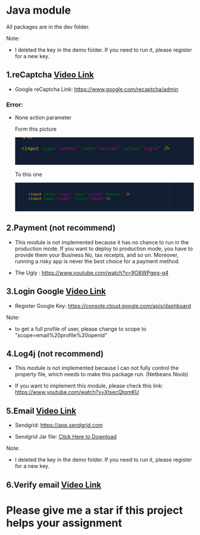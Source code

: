 # Java module

All packages are in the dev folder.

Note:

- I deleted the key in the demo folder. If you need to run it, please register for a new key.

## 1.reCaptcha [Video Link](https://youtu.be/MMCyGZnHgvE)

- Google reCaptcha Link: https://www.google.com/recaptcha/admin

### Error:

- None action parameter

  Form this picture

  ![HTML2](document/recapcha1.png)

  To this one

  ![HTML2](document/recapcha2.png)

## 2.Payment (not recommend)

- This module is not implemented because it has no chance to run in the
  production mode. If you want to deploy to production mode,
  you have to provide them your Business No, tax receipts, and so on. Moreover, running a risky app is never the best choice for a payment method.

- The Ugly : https://www.youtube.com/watch?v=9O8WPgeg-g4

## 3.Login Google [Video Link](https://youtu.be/bCkGaym6SSQ)

- Register Google Key: https://console.cloud.google.com/apis/dashboard

Note:

- to get a full profile of user, please change to scope to "scope=email%20profile%20openid"

## 4.Log4j (not recommend)

- This module is not implemented because I can not fully control the property file, which needs to make this package run. (Netbeans Noob)

- If you want to implement this module, please check this link: https://www.youtube.com/watch?v=XtsecQtgmKU

## 5.Email [Video Link](https://youtu.be/4YDLckENeRQ)

- Sendgrid: https://app.sendgrid.com

- Sendgrid Jar file: [Click Here to Download](./dev/send-email/sendgrid-java.jar)

Note:

- I deleted the key in the demo folder. If you need to run it, please register for a new key.

## 6.Verify email [Video Link](https://youtu.be/1Enj2qEZbxw)

# Please give me a star if this project helps your assignment

